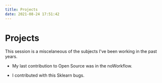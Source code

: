 ```yaml
---
title: Projects
date: 2021-08-24 17:51:42
---
```


# Projects

This session is a miscelaneous of the subjects I've been working in the past years.  

* My last contribution to Open Source was in the noWorkflow. 

* I contributed with this Sklearn bugs.